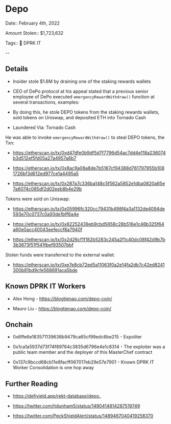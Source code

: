 # Depo

Date:: February 4th, 2022 

Amount Stolen:: $1,723,632

Tags:: 💼 DPRK IT

--

## Details

- Insider stole $1.6M by draining one of the staking rewards wallets

- CEO of DePo protocol at his appeal stated that a previous senior employee of DePo executed `emergencyRewardWithdraw()` function at several transactions, examples:

- By doing this, he stole DEPO tokens from the staking rewards wallets, sold tokens on Uniswap, and deposited ETH into Tornado Cash

- Laundered Via: Tornado Cash


He was able to invoke `emergencyRewardWithdraw()` to steal DEPO tokens, the Txn:

- https://etherscan.io/tx/0xd47dfe0b9df5d7f7796d54ac7dd4e118a236074b3d512ef5fd05a27a4957a6b7

- https://etherscan.io/tx/0x8ac9a06a8de7b5167cf94388d761797955b1081726bf3d612ed977ce1a4495a5

- https://etherscan.io/tx/0x287a7c336ba148c5f562a5852e1dba0820a65e7a6074c085df2d02eeb8b4e29b

Tokens were sold on Uniswap:

- https://etherscan.io/tx/0x05996fc320cc79431b498f4a3a1132de4094de593e70c0737c0a93de1bff6a4e

- https://etherscan.io/tx/0x82252439eb9cbd5658c28b516e1c46b325f64a60e0acc40043eefeccf8a7940f

- https://etherscan.io/tx/0x2d26cf1f182b5283c245a2f1c40dc08f42d9b7b3b3673f51f541fbef93507bbf

Stolen funds were transferred to the external wallet:

- https://etherscan.io/tx/0xe7e8cb72ed5a11063f0a2e14fa2db7c42ed8241300b81bd9cfe568691aca5bde


## Known DPRK IT Workers

- Alex Hong - https://blogtienao.com/depo-coin/

- Mauro Liu - https://blogtienao.com/depo-coin/


## Onchain

- 0x6ffe6e183571139636b9479ca65cf99edc6be215 - Expoliter 

- 0x1ca1a5937d73f74f89764c3835d6796e4e1c8314 - The exploiter was a public team member and the deployer of this MasterChef contract

- 0x137c9bccd68cb11e8facff067017eb29e57e7901 - Known DPRK IT Worker Consolidation is one hop away



## Further Reading

- https://defiyield.app/rekt-database/depo_

- https://twitter.com/tjdunham5/status/1490414814287519749

- https://twitter.com/PeckShieldAlert/status/1489467040419258370
